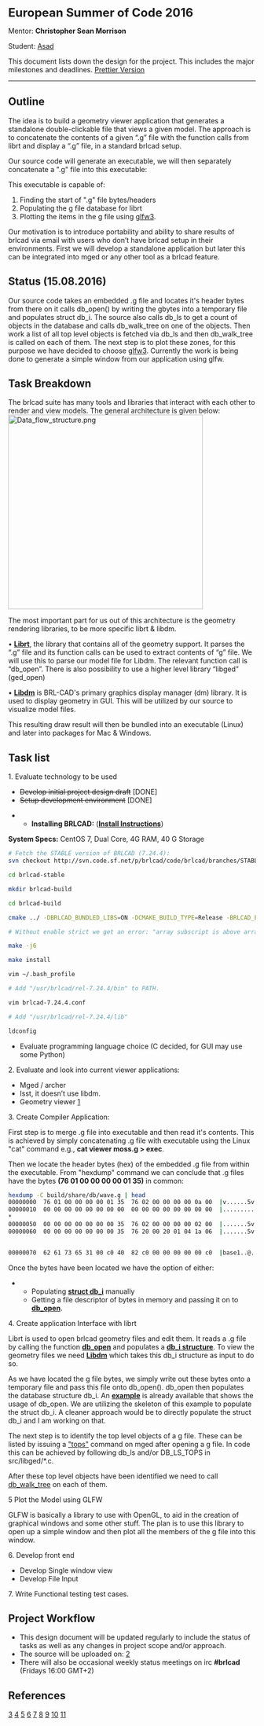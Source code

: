 <font size="5">**European Summer of Code 2016**</font>

Mentor: **Christopher Sean Morrison**

Student: [Asad](http://brlcad.org/wiki/User:Asadmorgoth)

This document lists down the design for the project. This includes the
major milestones and deadlines. [Prettier
Version](https://onedrive.live.com/redir?page=view&resid=A5975CC7CB592FF3!1807&authkey=!ACJF7aDRbNZlIIA)

------------------------------------------------------------------------

## Outline

The idea is to build a geometry viewer application that generates a
standalone double-clickable file that views a given model. The approach
is to concatenate the contents of a given “.g” file with the function
calls from librt and display a “.g” file, in a standard brlcad setup.

Our source code will generate an executable, we will then separately
concatenate a ".g" file into this executable:

This executable is capable of:

1.  Finding the start of ".g" file bytes/headers
2.  Populating the g file database for librt
3.  Plotting the items in the g file using
    [glfw3](http://www.glfw.org/docs/latest/pages.html).

Our motivation is to introduce portability and ability to share results
of brlcad via email with users who don’t have brlcad setup in their
environments. First we will develop a standalone application but later
this can be integrated into mged or any other tool as a brlcad feature.

## Status (15.08.2016)

Our source code takes an embedded .g file and locates it's header bytes
from there on it calls db_open() by writing the gbytes into a temporary
file and populates struct db_i. The source also calls db_ls to get a
count of objects in the database and calls db_walk_tree on one of the
objects. Then work a list of all top level objects is fetched via db_ls
and then db_walk_tree is called on each of them. The next step is to
plot these zones, for this purpose we have decided to choose
[glfw3](http://www.glfw.org/docs/latest/pages.html). Currently the work
is being done to generate a simple window from our application using
glfw.

## Task Breakdown

The brlcad suite has many tools and libraries that interact with each
other to render and view models. The general architecture is given
below:
<img src="Data_flow_structure.png" title="fig:Data_flow_structure.png" width="396" alt="Data_flow_structure.png" />

The most important part for us out of this architecture is the geometry
rendering libraries, to be more specific librt & libdm.

•
[**Librt**](http://brlcad.sourceforge.net/doxygen/da/d12/group__librt.html),
the library that contains all of the geometry support. It parses the
“.g” file and its function calls can be used to extract contents of “g”
file. We will use this to parse our model file for Libdm. The relevant
function call is “db_open”. There is also possibility to use a higher
level library “libged” (ged_open)

•
[**Libdm**](http://brlcad.org/docs/doxygen-r64112/d4/de4/group__libdm.xhtml)
is BRL-CAD's primary graphics display manager (dm) library. It is used
to display geometry in GUI. This will be utilized by our source to
visualize model files.

This resulting draw result will then be bundled into an executable
(Linux) and later into packages for Mac & Windows.

## Task list

1\. Evaluate technology to be used

-   <s>Develop initial project design draft</s> \[DONE\]
-   <s>Setup development environment</s> \[DONE\]

<!-- -->

-   -   **Installing BRLCAD:** ([**Install
        Instructions**](http://svn.code.sf.net/p/brlcad/code/brlcad/trunk/INSTALL))



**System Specs:** CentOS 7, Dual Core, 4G RAM, 40 G Storage

``` bash
# Fetch the STABLE version of BRLCAD (7.24.4):
svn checkout http://svn.code.sf.net/p/brlcad/code/brlcad/branches/STABLE/ brlcad-stable

cd brlcad-stable

mkdir brlcad-build

cd brlcad-build

cmake ../ -DBRLCAD_BUNDLED_LIBS=ON -DCMAKE_BUILD_TYPE=Release -BRLCAD_ENABLE_STRICT=OFF

# Without enable strict we get an error: "array subscript is above array bounds" during make

make -j6

make install

vim ~/.bash_profile

# Add "/usr/brlcad/rel-7.24.4/bin" to PATH.

vim brlcad-7.24.4.conf

# Add "/usr/brlcad/rel-7.24.4/lib"

ldconfig
```

-   Evaluate programming language choice (C decided, for GUI may use
    some Python)

2\. Evaluate and look into current viewer applications:

-   Mged / archer
-   Isst, it doesn’t use libdm.
-   Geometry viewer [1](https://github.com/BRL-CAD/geometry_viewer)

3\. Create Compiler Application:

First step is to merge .g file into executable and then read it's
contents. This is achieved by simply concatenating .g file with
executable using the Linux "cat" command e.g., **cat viewer moss.g &gt;
exec**.

Then we locate the header bytes (hex) of the embedded .g file from
within the executable. From "hexdump" command we can conclude that .g
files have the bytes **(76 01 00 00 00 00 01 35)** in common:

``` bash
hexdump -C build/share/db/wave.g | head
00000000  76 01 00 00 00 00 01 35  76 02 00 00 00 00 0a 00  |v......5v.......|
00000010  00 00 00 00 00 00 00 00  00 00 00 00 00 00 00 00  |................|
*
00000050  00 00 00 00 00 00 00 35  76 02 00 00 00 00 02 00  |.......5v.......|
00000060  00 00 00 00 00 00 00 35  76 20 00 20 01 04 1a 06  |.......5v . ....|


00000070  62 61 73 65 31 00 c0 40  82 c0 00 00 00 00 00 c0  |base1..@........|
```

Once the bytes have been located we have the option of either:

-   -   Populating [**struct
        db_i**](http://brlcad.org/docs/doxygen-r64112/d2/d66/structdb__i.xhtml)
        manually
    -   Getting a file descriptor of bytes in memory and passing it on
        to
        [**db_open**](http://brlcad.org/docs/doxygen-r64112/d3/d9b/group__dbio.xhtml#gaa9eb8edb99fa1da5d188587e07d8dacc).

4\. Create application Interface with librt

Librt is used to open brlcad geometry files and edit them. It reads a .g
file by calling the function
[**db_open**](http://brlcad.org/docs/doxygen-r64112/d3/d9b/group__dbio.xhtml#gaa9eb8edb99fa1da5d188587e07d8dacc)
and populates a [**db_i
structure**](http://brlcad.org/docs/doxygen-r64112/d2/d66/structdb__i.xhtml).
To view the geometry files we need
[**Libdm**](http://brlcad.org/docs/doxygen-r64112/d4/de4/group__libdm.xhtml)
which takes this db_i structure as input to do so.

As we have located the g file bytes, we simply write out these bytes
onto a temporary file and pass this file onto db_open(). db_open then
populates the database structure db_i. An
[**example**](http://brlcad.org/wiki/Example_db_walk_tree) is already
available that shows the usage of db_open. We are utilizing the
skeleton of this example to populate the struct db_i. A cleaner
approach would be to directly populate the struct db_i and I am working
on that.

The next step is to identify the top level objects of a g file. These
can be listed by issuing a
["tops"](http://brlcad.org/wiki/MGED_CMD_tops) command on mged after
opening a g file. In code this can be achieved by following db_ls
and/or DB_LS_TOPS in src/libged/\*.c.

After these top level objects have been identified we need to call
[db_walk_tree](http://brlcad.sourceforge.net/doxygen/d3/d9b/group__dbio.html#ge69d8a8eb90d514e554e1b84bbb7018f)
on each of them.

5 Plot the Model using GLFW

GLFW is basically a library to use with OpenGL, to aid in the creation
of graphical windows and some other stuff. The plan is to use this
library to open up a simple window and then plot all the members of the
g file into this window.

6\. Develop front end

-   Develop Single window view
-   Develop File Input

7\. Write Functional testing test cases.

## Project Workflow

-   This design document will be updated regularly to include the status
    of tasks as well as any changes in project scope and/or approach.
-   The source will be uploaded on:
    [2](https://github.com/asadpiz/brlcad-viewer)
-   There will also be occasional weekly status meetings on irc
    **\#brlcad** (Fridays 16:00 GMT+2)

## References

[3](http://brlcad.org/w/images/3/3d/Application_Development.pdf)
[4](http://brlcad.sourceforge.net/doxygen/modules.html)
[5](http://brlcad.org/docs/doxygen-r64112/index.xhtml)
[6](http://brlcad.org/docs/doxygen-r64112/d2/d66/structdb__i.xhtml)
[7](http://brlcad.org/docs/doxygen-r64112/d3/d9b/group__dbio.xhtml#gaa9eb8edb99fa1da5d188587e07d8dacc)
[8](http://brlcad.org/docs/doxygen-r64112/d0/d0a/ged_8c_source.xhtml#l00420)
[9](http://brlcad.org/docs/doxygen-r64112/dc/ddd/osg-test_8cpp_source.xhtml#l00588)
[10](http://en.flossmanuals.net/contributors-guide-to-brl-cad/appendix-iii-further-references-and-resources/)
[11](http://svn.code.sf.net/p/brlcad/code/brlcad/trunk/HACKING)